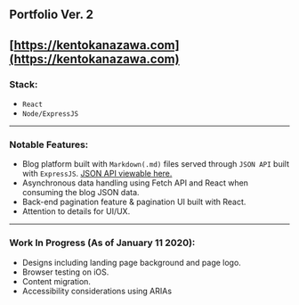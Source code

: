 Portfolio Ver. 2
---
[https://kentokanazawa.com](https://kentokanazawa.com)
---

### Stack:
  * `React`
  * `Node/ExpressJS`
--- 

### Notable Features:
* Blog platform built with `Markdown(.md)`
 files served through `JSON API` built with `ExpressJS`. [JSON API viewable here.](https://kentokanazawa.com/blog.json)
* Asynchronous data handling using Fetch API and React when consuming the blog JSON data. 
* Back-end pagination feature & pagination UI built with React.
* Attention to details for UI/UX.
---

### Work In Progress (As of January 11 2020):
*  Designs including landing page background and page logo.
* Browser testing on iOS.
* Content migration.
* Accessibility considerations using ARIAs 
